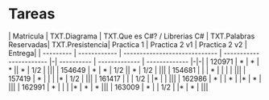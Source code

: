 # Tareas

| Matricula | TXT.Diagrama | TXT.Que es C#? / Librerias C# | TXT.Palabras Reservadas| TXT.Presistencia| Practica 1 | Practica 2 v1 | Practica 2 v2 | Entrega|
| --------- | ------------ | ----------------------------- | ----------------------- |-| ---------- | ------------- | ------------- |-|-|
| 120971    | \*           | \*                            | \*                      || \*         | 1/2           |               |||
| 154649    | \*           | \*                            | 1/2                     || \*         | 1/2           |               |||
| 154681    |              |                               | \*                      | |           |               |               |||
| 157419    | \*           |                               |                         | |\*         | 1/2           |               |||
| 161417    |              |                               | 1/2                     | |\*         |               |               |||
| 162986    | \*           |                               | \*                      | |\*         | \*            |               |||
| 162991    | \*           |                               |                         | |\*         | \*            | \*            |||
| 163009    | \*           |                               | 1/2                     | |\*         | \*            |               |||
